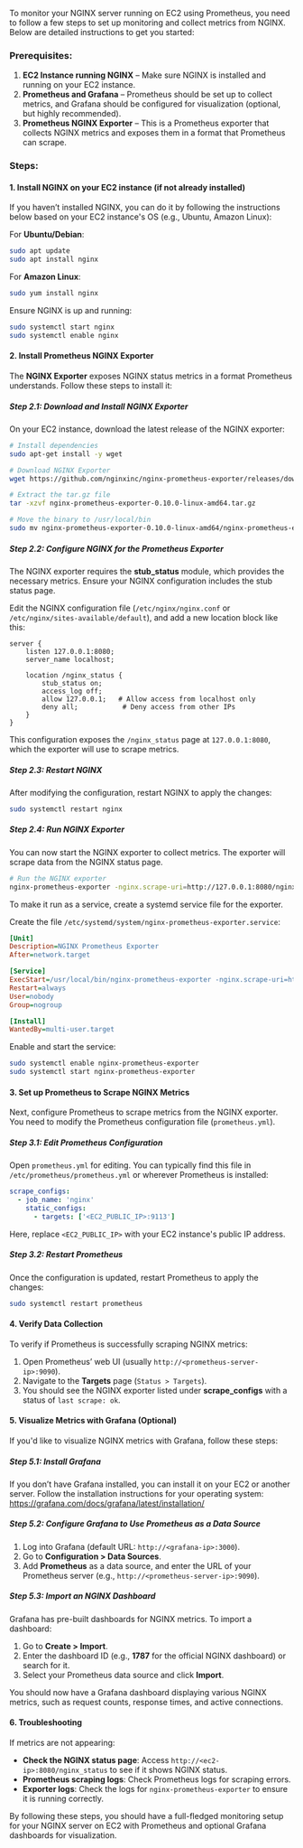 To monitor your NGINX server running on EC2 using Prometheus, you need to follow a few steps to set up monitoring and collect metrics from NGINX. Below are detailed instructions to get you started:

### Prerequisites:
1. **EC2 Instance running NGINX** – Make sure NGINX is installed and running on your EC2 instance.
2. **Prometheus and Grafana** – Prometheus should be set up to collect metrics, and Grafana should be configured for visualization (optional, but highly recommended).
3. **Prometheus NGINX Exporter** – This is a Prometheus exporter that collects NGINX metrics and exposes them in a format that Prometheus can scrape.

### Steps:

#### 1. **Install NGINX on your EC2 instance (if not already installed)**
If you haven’t installed NGINX, you can do it by following the instructions below based on your EC2 instance's OS (e.g., Ubuntu, Amazon Linux):

For **Ubuntu/Debian**:
```bash
sudo apt update
sudo apt install nginx
```

For **Amazon Linux**:
```bash
sudo yum install nginx
```

Ensure NGINX is up and running:
```bash
sudo systemctl start nginx
sudo systemctl enable nginx
```

#### 2. **Install Prometheus NGINX Exporter**
The **NGINX Exporter** exposes NGINX status metrics in a format Prometheus understands. Follow these steps to install it:

##### Step 2.1: **Download and Install NGINX Exporter**

On your EC2 instance, download the latest release of the NGINX exporter:

```bash
# Install dependencies
sudo apt-get install -y wget

# Download NGINX Exporter
wget https://github.com/nginxinc/nginx-prometheus-exporter/releases/download/v0.10.0/nginx-prometheus-exporter-0.10.0-linux-amd64.tar.gz

# Extract the tar.gz file
tar -xzvf nginx-prometheus-exporter-0.10.0-linux-amd64.tar.gz

# Move the binary to /usr/local/bin
sudo mv nginx-prometheus-exporter-0.10.0-linux-amd64/nginx-prometheus-exporter /usr/local/bin/
```

##### Step 2.2: **Configure NGINX for the Prometheus Exporter**

The NGINX exporter requires the **stub_status** module, which provides the necessary metrics. Ensure your NGINX configuration includes the stub status page.

Edit the NGINX configuration file (`/etc/nginx/nginx.conf` or `/etc/nginx/sites-available/default`), and add a new location block like this:

```nginx
server {
    listen 127.0.0.1:8080;
    server_name localhost;

    location /nginx_status {
        stub_status on;
        access_log off;
        allow 127.0.0.1;   # Allow access from localhost only
        deny all;           # Deny access from other IPs
    }
}
```

This configuration exposes the `/nginx_status` page at `127.0.0.1:8080`, which the exporter will use to scrape metrics.

##### Step 2.3: **Restart NGINX**

After modifying the configuration, restart NGINX to apply the changes:

```bash
sudo systemctl restart nginx
```

##### Step 2.4: **Run NGINX Exporter**

You can now start the NGINX exporter to collect metrics. The exporter will scrape data from the NGINX status page.

```bash
# Run the NGINX exporter
nginx-prometheus-exporter -nginx.scrape-uri=http://127.0.0.1:8080/nginx_status
```

To make it run as a service, create a systemd service file for the exporter.

Create the file `/etc/systemd/system/nginx-prometheus-exporter.service`:

```ini
[Unit]
Description=NGINX Prometheus Exporter
After=network.target

[Service]
ExecStart=/usr/local/bin/nginx-prometheus-exporter -nginx.scrape-uri=http://127.0.0.1:8080/nginx_status
Restart=always
User=nobody
Group=nogroup

[Install]
WantedBy=multi-user.target
```

Enable and start the service:

```bash
sudo systemctl enable nginx-prometheus-exporter
sudo systemctl start nginx-prometheus-exporter
```

#### 3. **Set up Prometheus to Scrape NGINX Metrics**

Next, configure Prometheus to scrape metrics from the NGINX exporter. You need to modify the Prometheus configuration file (`prometheus.yml`).

##### Step 3.1: **Edit Prometheus Configuration**

Open `prometheus.yml` for editing. You can typically find this file in `/etc/prometheus/prometheus.yml` or wherever Prometheus is installed:

```yaml
scrape_configs:
  - job_name: 'nginx'
    static_configs:
      - targets: ['<EC2_PUBLIC_IP>:9113']
```

Here, replace `<EC2_PUBLIC_IP>` with your EC2 instance's public IP address.

##### Step 3.2: **Restart Prometheus**

Once the configuration is updated, restart Prometheus to apply the changes:

```bash
sudo systemctl restart prometheus
```

#### 4. **Verify Data Collection**

To verify if Prometheus is successfully scraping NGINX metrics:

1. Open Prometheus’ web UI (usually `http://<prometheus-server-ip>:9090`).
2. Navigate to the **Targets** page (`Status > Targets`).
3. You should see the NGINX exporter listed under **scrape_configs** with a status of `last scrape: ok`.

#### 5. **Visualize Metrics with Grafana (Optional)**

If you'd like to visualize NGINX metrics with Grafana, follow these steps:

##### Step 5.1: **Install Grafana**

If you don’t have Grafana installed, you can install it on your EC2 or another server. Follow the installation instructions for your operating system: https://grafana.com/docs/grafana/latest/installation/

##### Step 5.2: **Configure Grafana to Use Prometheus as a Data Source**

1. Log into Grafana (default URL: `http://<grafana-ip>:3000`).
2. Go to **Configuration > Data Sources**.
3. Add **Prometheus** as a data source, and enter the URL of your Prometheus server (e.g., `http://<prometheus-server-ip>:9090`).

##### Step 5.3: **Import an NGINX Dashboard**

Grafana has pre-built dashboards for NGINX metrics. To import a dashboard:

1. Go to **Create > Import**.
2. Enter the dashboard ID (e.g., **1787** for the official NGINX dashboard) or search for it.
3. Select your Prometheus data source and click **Import**.

You should now have a Grafana dashboard displaying various NGINX metrics, such as request counts, response times, and active connections.

#### 6. **Troubleshooting**

If metrics are not appearing:

- **Check the NGINX status page**: Access `http://<ec2-ip>:8080/nginx_status` to see if it shows NGINX status.
- **Prometheus scraping logs**: Check Prometheus logs for scraping errors.
- **Exporter logs**: Check the logs for `nginx-prometheus-exporter` to ensure it is running correctly.

By following these steps, you should have a full-fledged monitoring setup for your NGINX server on EC2 with Prometheus and optional Grafana dashboards for visualization.

